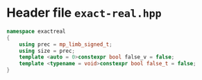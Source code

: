 # Header file `exact-real.hpp`

``` cpp
namespace exactreal
{
    using prec = mp_limb_signed_t;
    using size = prec;
    template <auto = 0>constexpr bool false_v = false;
    template <typename = void>constexpr bool false_t = false;
}
```
